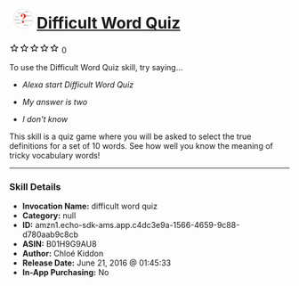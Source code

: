 # &nbsp;<img src="skill_icon" alt="Difficult Word Quiz icon" width="36"> [Difficult Word Quiz](http://alexa.amazon.com/#skills/amzn1.echo-sdk-ams.app.c4dc3e9a-1566-4659-9c88-d780aab9c8cb)
![0 stars](../../images/ic_star_border_black_18dp_1x.png)![0 stars](../../images/ic_star_border_black_18dp_1x.png)![0 stars](../../images/ic_star_border_black_18dp_1x.png)![0 stars](../../images/ic_star_border_black_18dp_1x.png)![0 stars](../../images/ic_star_border_black_18dp_1x.png) 0

To use the Difficult Word Quiz skill, try saying...

* *Alexa start Difficult Word Quiz*

* *My answer is two*

* *I don't know*

This skill is a quiz game where you will be asked to select the true definitions for a set of 10 words. See how well you know the meaning of tricky vocabulary words!

***

### Skill Details

* **Invocation Name:** difficult word quiz
* **Category:** null
* **ID:** amzn1.echo-sdk-ams.app.c4dc3e9a-1566-4659-9c88-d780aab9c8cb
* **ASIN:** B01H9G9AU8
* **Author:** Chloé Kiddon
* **Release Date:** June 21, 2016 @ 01:45:33
* **In-App Purchasing:** No
